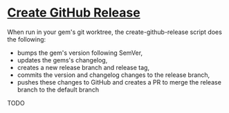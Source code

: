 # [Create GitHub Release](https://github.com/main-branch/create_github_release)

When run in your gem's git worktree, the create-github-release script does the following:

* bumps the gem's version following SemVer,
* updates the gems's changelog,
* creates a new release branch and release tag,
* commits the version and changelog changes to the release branch,
* pushes these changes to GitHub and creates a PR to merge the release branch to the default branch

TODO
